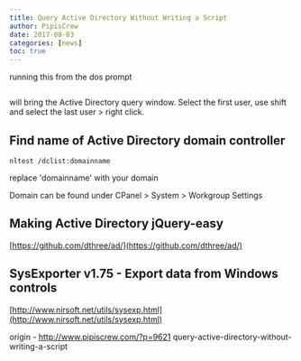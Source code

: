 ```yaml
---
title: Query Active Directory Without Writing a Script
author: PipisCrew
date: 2017-08-03
categories: [news]
toc: true
---
```


running this from the dos prompt
```jsRundll32 dsquery.dll OpenQueryWindow
```
will bring the Active Directory query window. Select the first user, use shift and select the last user > right click.

## Find name of Active Directory domain controller

```js//src - https://serverfault.com/a/718663
nltest /dclist:domainname
```
replace 'domainname' with your domain

Domain can be found under CPanel > System > Workgroup Settings

## Making Active Directory jQuery-easy

[https://github.com/dthree/ad/](https://github.com/dthree/ad/)

## SysExporter v1.75 - Export data from Windows controls

[http://www.nirsoft.net/utils/sysexp.html](http://www.nirsoft.net/utils/sysexp.html)

origin - http://www.pipiscrew.com/?p=9621 query-active-directory-without-writing-a-script
